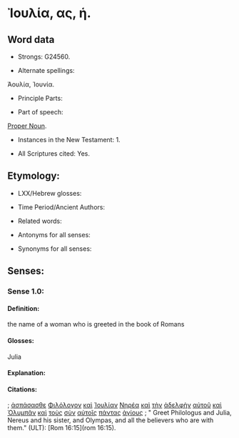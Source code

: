 # Ἰουλία, ας, ἡ.

<!-- Status: S3=Needs2ndReview -->
<!-- Lexica used for edits: BDAG, LN, FFM, A-S  -->

## Word data

* Strongs: G24560.

* Alternate spellings:

Ἀουλία, Ἰουνία.

* Principle Parts: 

* Part of speech: 

[Proper Noun](http://ugg.readthedocs.io/en/latest/proper_noun.html).

* Instances in the New Testament: 1.

* All Scriptures cited: Yes.

## Etymology: 

* LXX/Hebrew glosses: 

* Time Period/Ancient Authors: 

* Related words: 

* Antonyms for all senses:

* Synonyms for all senses: 

## Senses:

### Sense  1.0: 

#### Definition: 

the name of a woman who is greeted in the book of Romans

#### Glosses: 

Julia

#### Explanation: 

#### Citations: 

; [ἀσπάσασθε](../G07820/01.md) [Φιλόλογον](../G53780/01.md) [καὶ](../G25320/01.md) [Ἰουλίαν](../G24560/01.md) [Νηρέα](../G35170/01.md) [καὶ](../G25320/01.md) [τὴν](../G35880/01.md) [ἀδελφὴν](../G00790/01.md) [αὐτοῦ](../G08460/01.md) [καὶ](../G25320/01.md) [Ὀλυμπᾶν](../G36520/01.md) [καὶ](../G25320/01.md) [τοὺς](../G35880/01.md) [σὺν](../G48620/01.md) [αὐτοῖς](../G08460/01.md) [πάντας](../G39560/01.md) [ἁγίους](../G00400/01.md)
; " Greet Philologus and Julia, Nereus and his sister, and Olympas, and all the believers who are with them." (ULT): 
[Rom 16:15](rom 16:15).
